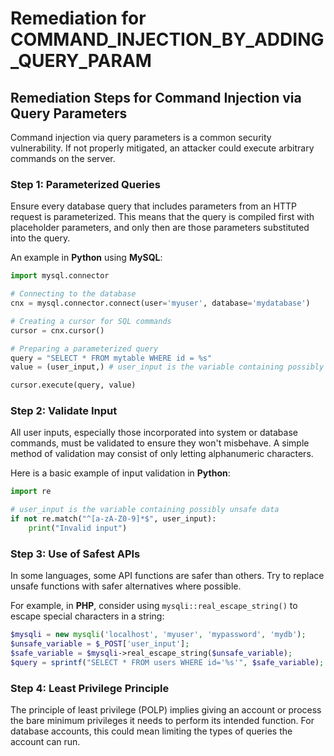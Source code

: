 # Remediation for COMMAND_INJECTION_BY_ADDING_QUERY_PARAM

## Remediation Steps for Command Injection via Query Parameters
Command injection via query parameters is a common security vulnerability. If not properly mitigated, an attacker could execute arbitrary commands on the server.

### Step 1: Parameterized Queries 
Ensure every database query that includes parameters from an HTTP request is parameterized. This means that the query is compiled first with placeholder parameters, and only then are those parameters substituted into the query. 

An example in **Python** using **MySQL**:

```python
import mysql.connector

# Connecting to the database
cnx = mysql.connector.connect(user='myuser', database='mydatabase')

# Creating a cursor for SQL commands
cursor = cnx.cursor()

# Preparing a parameterized query
query = "SELECT * FROM mytable WHERE id = %s"
value = (user_input,) # user_input is the variable containing possibly unsafe data

cursor.execute(query, value)
```
### Step 2: Validate Input
All user inputs, especially those incorporated into system or database commands, must be validated to ensure they won't misbehave. A simple method of validation may consist of only letting alphanumeric characters. 

Here is a basic example of input validation in **Python**:

```python
import re

# user_input is the variable containing possibly unsafe data
if not re.match("^[a-zA-Z0-9]*$", user_input):
    print("Invalid input")
```

### Step 3: Use of Safest APIs
In some languages, some API functions are safer than others. Try to replace unsafe functions with safer alternatives where possible.

For example, in **PHP**, consider using `mysqli::real_escape_string()` to escape special characters in a string:

```php
$mysqli = new mysqli('localhost', 'myuser', 'mypassword', 'mydb');
$unsafe_variable = $_POST['user_input'];
$safe_variable = $mysqli->real_escape_string($unsafe_variable);
$query = sprintf("SELECT * FROM users WHERE id='%s'", $safe_variable);
```

### Step 4: Least Privilege Principle
The principle of least privilege (POLP) implies giving an account or process the bare minimum privileges it needs to perform its intended function. For database accounts, this could mean limiting the types of queries the account can run.
